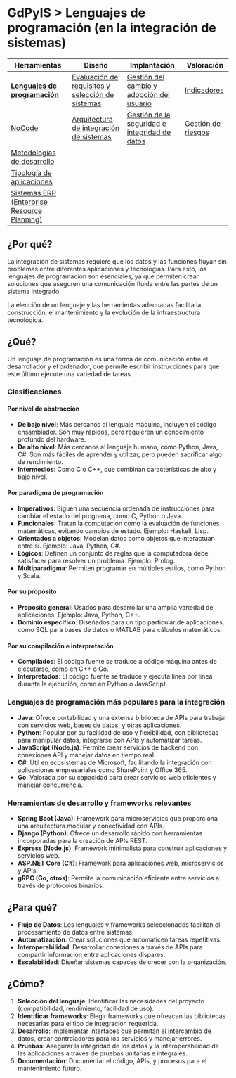 # GdPyIS > Lenguajes de programación (en la integración de sistemas)

|Herramientas|Diseño|Implantación|Valoración|
|-|-|-|-|
|[**Lenguajes de programación**](lenguajesProgramacion.md)|[Evaluación de requisitos y selección de sistemas](requisitos.md)|[Gestión del cambio y adopción del usuario](gestionDelCambio.md)|[Indicadores](indicadores.md)|
|[NoCode](noCode.md)|[Arquitectura de integración de sistemas](arquitectura.md)|[Gestión de la seguridad e integridad de datos](gestionSeguridad.md)|[Gestión de riesgos](riesgos.md)|
|[Metodologías de desarrollo](metodologiasDesarrollo.md)
|[Tipología de aplicaciones](tipologia.md)
|[Sistemas ERP (Enterprise Resource Planning)](erp.md)

## ¿Por qué?

La integración de sistemas requiere que los datos y las funciones fluyan sin problemas entre diferentes aplicaciones y tecnologías. Para esto, los lenguajes de programación son esenciales, ya que permiten crear soluciones que aseguren una comunicación fluida entre las partes de un sistema integrado.

La elección de un lenguaje y las herramientas adecuadas facilita la construcción, el mantenimiento y la evolución de la infraestructura tecnológica.

## ¿Qué?

Un lenguaje de programación es una forma de comunicación entre el desarrollador y el ordenador, que permite escribir instrucciones para que este último ejecute una variedad de tareas.

### Clasificaciones

#### Por nivel de abstracción

- **De bajo nivel**: Más cercanos al lenguaje máquina, incluyen el código ensamblador. Son muy rápidos, pero requieren un conocimiento profundo del hardware.
- **De alto nivel**: Más cercanos al lenguaje humano, como Python, Java, C#. Son más fáciles de aprender y utilizar, pero pueden sacrificar algo de rendimiento.
- **Intermedios**: Como C o C++, que combinan características de alto y bajo nivel.

#### Por paradigma de programación

- **Imperativos**: Siguen una secuencia ordenada de instrucciones para cambiar el estado del programa, como C, Python o Java.
- **Funcionales**: Tratan la computación como la evaluación de funciones matemáticas, evitando cambios de estado. Ejemplo: Haskell, Lisp.
- **Orientados a objetos**: Modelan datos como objetos que interactúan entre sí. Ejemplo: Java, Python, C#.
- **Lógicos**: Definen un conjunto de reglas que la computadora debe satisfacer para resolver un problema. Ejemplo: Prolog.
- **Multiparadigma**: Permiten programar en múltiples estilos, como Python y Scala.

#### Por su propósito

- **Propósito general**: Usados para desarrollar una amplia variedad de aplicaciones. Ejemplo: Java, Python, C++.
- **Dominio específico**: Diseñados para un tipo particular de aplicaciones, como SQL para bases de datos o MATLAB para cálculos matemáticos.

#### Por su compilación e interpretación

- **Compilados**: El código fuente se traduce a código máquina antes de ejecutarse, como en C++ o Go.
- **Interpretados**: El código fuente se traduce y ejecuta línea por línea durante la ejecución, como en Python o JavaScript.

### Lenguajes de programación más populares para la integración

- **Java**: Ofrece portabilidad y una extensa biblioteca de APIs para trabajar con servicios web, bases de datos, y otras aplicaciones.
- **Python**: Popular por su facilidad de uso y flexibilidad, con bibliotecas para manipular datos, integrarse con APIs y automatizar tareas.
- **JavaScript (Node.js)**: Permite crear servicios de backend con conexiones API y manejar datos en tiempo real.
- **C#**: Útil en ecosistemas de Microsoft, facilitando la integración con aplicaciones empresariales como SharePoint y Office 365.
- **Go**: Valorada por su capacidad para crear servicios web eficientes y manejar concurrencia.

### Herramientas de desarrollo y frameworks relevantes

- **Spring Boot (Java)**: Framework para microservicios que proporciona una arquitectura modular y conectividad con APIs.
- **Django (Python)**: Ofrece un desarrollo rápido con herramientas incorporadas para la creación de APIs REST.
- **Express (Node.js)**: Framework minimalista para construir aplicaciones y servicios web.
- **ASP.NET Core (C#)**: Framework para aplicaciones web, microservicios y APIs.
- **gRPC (Go, otros)**: Permite la comunicación eficiente entre servicios a través de protocolos binarios.

## ¿Para qué?

- **Flujo de Datos**: Los lenguajes y frameworks seleccionados facilitan el procesamiento de datos entre sistemas.
- **Automatización**: Crear soluciones que automaticen tareas repetitivas.
- **Interoperabilidad**: Desarrollar conexiones a través de APIs para compartir información entre aplicaciones dispares.
- **Escalabilidad**: Diseñar sistemas capaces de crecer con la organización.

## ¿Cómo?

1. **Selección del lenguaje**: Identificar las necesidades del proyecto (compatibilidad, rendimiento, facilidad de uso).
2. **Identificar frameworks**: Elegir frameworks que ofrezcan las bibliotecas necesarias para el tipo de integración requerida.
3. **Desarrollo**: Implementar interfaces que permitan el intercambio de datos, crear controladores para los servicios y manejar errores.
4. **Pruebas**: Asegurar la integridad de los datos y la interoperabilidad de las aplicaciones a través de pruebas unitarias e integrales.
5. **Documentación**: Documentar el código, APIs, y procesos para el mantenimiento futuro.
